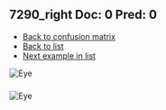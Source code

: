 ## 7290_right Doc: 0 Pred: 0
- [Back to confusion matrix](https://github.com/juliandewit/kaggle_retinopathy/blob/master/matrix.md)
- [Back to list](https://github.com/juliandewit/kaggle_retinopathy/blob/master/lists/00/list.md)
- [Next example in list](https://github.com/juliandewit/kaggle_retinopathy/blob/master/lists/00/72/7291_left.md)

![Eye](https://retinopaty.blob.core.windows.net/size1024/7290_right_0.jpeg)

### 

![Eye]()
